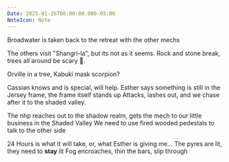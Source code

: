 ```yaml
---
Date: 2025-01-26T00:00:00.000-05:00
NoteIcon: Note
---
```

Broadwater is taken back to the retreat with the other mechs

The others visit "Shangri-la", but its not as it seems.
Rock and stone break, trees all around be scary 👻.

Orville in a tree, Kabuki mask scorpion?

Cassian knows and is special, will help.
Esther says something is still in the Jersey frame, the frame itself stands up
Attacks, lashes out, and we chase after it to the shaded valley.

The nhp reaches out to the shadow realm, gets the mech to our little business in the Shaded Valley
We need to use fired wooded pedestals to talk to the other side

24 Hours is what it will take, or, what Esther is giving me...
The pyres are lit, they need to **stay** lit
Fog encroaches, thin the bars, slip through